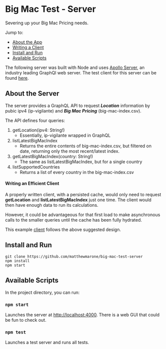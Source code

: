 # Big Mac Test - Server

Severing up your Big Mac Pricing needs.

Jump to:

- [About the App](#about)
- [Writing a Client](#writing-an-efficient-client)
- [Install and Run](#install-and-run)
- [Available Scripts](#available-scripts)

The following server was built with Node and uses [Apollo Server](https://www.apollographql.com/docs/apollo-server/), an industry leading GraphQl web server. The test client for this server can be found [here](https://github.com/matthewmarone/bigmac-client).

## About the Server

The server provides a GraphQL API to request **_Location_** information by pubic ipv4 (ip-vigilante) and **_Big Mac Pricing_** (big-mac-index.csv).

The API defines four queries:

1. getLocation(ipv4: String!)
   - Essentially, ip-vigilante wrapped in GraphQL
2. listLatestBigMacIndex
   - Returns the entire contents of big-mac-index.csv, but filtered on date, returning only the most recent/latest index.
3. getLatestBigMacIndex(country: String!)
   - The same as listLatestBigMacIndex, but for a single country
4. listSupportedCountries
   - Returns a list of every country in the big-mac-index.csv

#### Writing an Efficient Client

A properly written client, with a persisted cache, would only need to request **getLocation** and **listLatestBigMacIndex** just one time. The client would then have enough data to run its calculations.

However, it could be advantageous for that first load to make asynchronous calls to the smaller queries until the cache has been fully hydrated.

This example [client](https://github.com/matthewmarone/bigmac-client) follows the above suggested design.

## Install and Run

```
git clone https://github.com/matthewmarone/big-mac-test-server
npm install
npm start
```

## Available Scripts

In the project directory, you can run:

### `npm start`

Launches the server at [http://localhost:4000](http://localhost:4000). There is a web GUI that could be fun to check out.

### `npm test`

Launches a test server and runs all tests.
